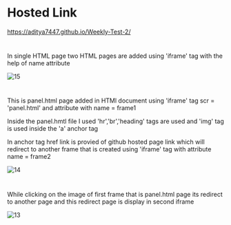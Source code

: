 # Hosted Link
https://aditya7447.github.io/Weekly-Test-2/
#
In single HTML page two HTML pages are added using 'iframe' tag with the help of name attribute
>
![15](https://github.com/aditya7447/Weekly-Test-2/assets/85671986/26eb1044-8d0a-4ba0-8de4-f9e5c5746ca7)
#
This is panel.html page added in HTMl document using 'iframe' tag scr = 'panel.html' and attribute with name = frame1
>
Inside the panel.hmtl file I used 'hr','br','heading' tags are used and 'img' tag is used inside the 'a' anchor tag
>
In anchor tag href link is provied of github hosted page link which will redirect to another frame that is created using 'iframe' tag with attribute name = frame2
>
![14](https://github.com/aditya7447/Weekly-Test-2/assets/85671986/761eb662-c00f-4be6-8554-ccca37e5d51d)
#
While clicking on the image of first frame that is panel.html page its redirect to another page and this redirect page is display in second iframe
>
![13](https://github.com/aditya7447/Weekly-Test-2/assets/85671986/9210656a-748b-4cfd-b52f-ce55c3b8507a)


